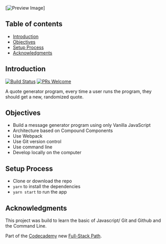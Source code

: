 [![Preview Image](https://github.com/Kerosz/quote-generator/tree/main/dist/images/preview.jpg)]

## Table of contents

- [Introduction](#introduction)
- [Objectives](#objectives)
- [Setup Process](#setup-process)
- [Acknowledgments](#acknowledgments)

## Introduction


[![Build Status](https://img.shields.io/badge/build-latest-brightgreen?style=flat-square)](quote-generator-kerosz.netlify.app)
[![PRs Welcome](https://img.shields.io/badge/PRs-welcome-brightgreen?style=flat-square)](https://chirila.dev)

A quote generator program, every time a user runs the program, they should get a new, randomized quote.

## Objectives

* Build a message generator program using only Vanilla JavaScript
* Architecture based on Compound Components
* Use Webpack
* Use Git version control
* Use command line
* Develop locally on the computer

## Setup Process

- Clone or download the repo
- `yarn` to install the dependencies
- `yarn start` to run the app

## Acknowledgments

This project was build to learn the basic of Javascript/ Git and Github and the Command Line.

Part of the [Codecademy](https://www.codecademy.com) new [Full-Stack Path](https://www.codecademy.com/paths/full-stack-engineer-career-path).

 
